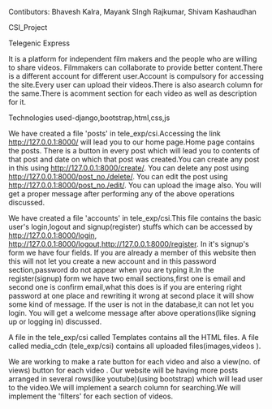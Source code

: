 Contibutors: Bhavesh Kalra, Mayank SIngh Rajkumar, Shivam Kashaudhan


CSI_Project

Telegenic Express

It is a platform for independent film makers and the people who are willing to share videos. Filmmakers can collaborate to provide better content.There is a different account for different user.Account is compulsory for accessing the site.Every user can upload their videos.There is also asearch column for the same.There is acomment section for each video as well as description for it.

Technologies used-django,bootstrap,html,css,js


We have created a file 'posts' in tele_exp/csi.Accessing the link http://127.0.0.1:8000/ will lead you to our home page.Home page contains the posts. There is a button in every post which will lead you to contents of that post and date on which that post was created.You can create any post in this using http://127.0.0.1:8000/create/. You can delete any post using http://127.0.0.1:8000/post_no./delete/. You can edit the post using http://127.0.0.1:8000/post_no./edit/. You can upload the image also. You will get a proper message after performing any of the above operations discussed.

We have created a file 'accounts' in tele_exp/csi.This file contains the basic user's login,logout and signup(register) stuffs which can be accessed by http://127.0.0.1:8000/login, http://127.0.0.1:8000/logout,http://127.0.0.1:8000/register. In it's signup's form we have four fields. If you are already a member of this website then this will not let you create a new account and in this password section,password do not appear when you are typing it.In the register(signup) form we have two email sections,first one is email and second one is confirm email,what this does is if you are entering right password at one place and rewriting it wrong at second place it will show some kind of message. If the user is not in the database,it can not let you login. You will get a welcome message after above operations(like signing up or logging in) discussed.

A file in the tele_exp/csi called Templates contains all the HTML files. A file called media_cdn (tele_exp/csi) contains all uploaded files(images,videos ).

We are working to make a rate button for each video and also a view(no. of views) button for each video . Our website will be having more posts arranged in several rows(like youtube)(using bootstrap) which will lead user to the video.We will implement a search column for searching.We will implement the 'filters' for each section of videos.


